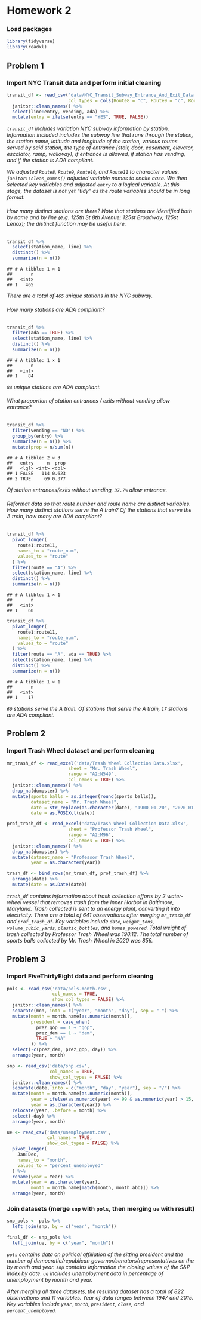 Homework 2
================

### Load packages

``` r
library(tidyverse)
library(readxl)
```

## Problem 1

### Import NYC Transit data and perform initial cleaning

``` r
transit_df <- read_csv('data/NYC_Transit_Subway_Entrance_And_Exit_Data.csv',
                       col_types = cols(Route8 = "c", Route9 = "c", Route10 = "c", Route11 = "c")) %>%
  janitor::clean_names() %>%
  select(line:entry, vending, ada) %>%
  mutate(entry = ifelse(entry == "YES", TRUE, FALSE))
```

*`transit_df` includes variation NYC subway information by station.
Information included includes the subway line that runs through the
station, the station name, latitude and longitude of the station,
various routes served by said station, the type of entrance (stair,
door, easement, elevator, escalator, ramp, walkway), if entrance is
allowed, if station has vending, and if the station is ADA compliant.*

*We adjusted `Route8`, `Route9`, `Route10`, and `Route11` to character
values. `janitor::clean_names()` adjusted variable names to snake case.
We then selected key variables and adjusted `entry` to a logical
variable. At this stage, the dataset is not yet “tidy” as the route
variables should be in long format.*

###### How many distinct stations are there? Note that stations are identified both by name and by line (e.g. 125th St 8th Avenue; 125st Broadway; 125st Lenox); the distinct function may be useful here.

``` r
transit_df %>% 
  select(station_name, line) %>%
  distinct() %>%
  summarize(n = n())
```

    ## # A tibble: 1 × 1
    ##       n
    ##   <int>
    ## 1   465

*There are a total of `465` unique stations in the NYC subway.*

###### How many stations are ADA compliant?

``` r
transit_df %>%
  filter(ada == TRUE) %>%
  select(station_name, line) %>%
  distinct() %>%
  summarize(n = n())
```

    ## # A tibble: 1 × 1
    ##       n
    ##   <int>
    ## 1    84

*`84` unique stations are ADA compliant.*

###### What proportion of station entrances / exits without vending allow entrance?

``` r
transit_df %>%
  filter(vending == "NO") %>%
  group_by(entry) %>%
  summarize(n = n()) %>%
  mutate(prop = n/sum(n))
```

    ## # A tibble: 2 × 3
    ##   entry     n  prop
    ##   <lgl> <int> <dbl>
    ## 1 FALSE   114 0.623
    ## 2 TRUE     69 0.377

*Of station entrances/exits without vending, `37.7%` allow entrance.*

###### Reformat data so that route number and route name are distinct variables. How many distinct stations serve the A train? Of the stations that serve the A train, how many are ADA compliant?

``` r
transit_df %>%
  pivot_longer(
    route1:route11,
    names_to = "route_num",
    values_to = "route"
  ) %>%
  filter(route == "A") %>%
  select(station_name, line) %>%
  distinct() %>%
  summarize(n = n())
```

    ## # A tibble: 1 × 1
    ##       n
    ##   <int>
    ## 1    60

``` r
transit_df %>%
  pivot_longer(
    route1:route11,
    names_to = "route_num",
    values_to = "route"
  ) %>%
  filter(route == "A", ada == TRUE) %>%
  select(station_name, line) %>%
  distinct() %>%
  summarize(n = n())
```

    ## # A tibble: 1 × 1
    ##       n
    ##   <int>
    ## 1    17

*`60` stations serve the A train. Of stations that serve the A train,
`17` stations are ADA compliant.*

## Problem 2

### Import Trash Wheel dataset and perform cleaning

``` r
mr_trash_df <- read_excel('data/Trash Wheel Collection Data.xlsx',
                       sheet = "Mr. Trash Wheel",
                       range = "A2:N549",
                       col_names = TRUE) %>%
  janitor::clean_names() %>%
  drop_na(dumpster) %>%
  mutate(sports_balls = as.integer(round(sports_balls)),
         dataset_name = "Mr. Trash Wheel",
         date = str_replace(as.character(date), "1900-01-20", "2020-01-20"),
         date = as.POSIXct(date))

prof_trash_df <- read_excel('data/Trash Wheel Collection Data.xlsx',
                       sheet = "Professor Trash Wheel",
                       range = "A2:M96",
                       col_names = TRUE) %>%
  janitor::clean_names() %>%
  drop_na(dumpster) %>%
  mutate(dataset_name = "Professor Trash Wheel",
         year = as.character(year))  

trash_df <- bind_rows(mr_trash_df, prof_trash_df) %>%
  arrange(date) %>%
  mutate(date = as.Date(date))
```

*`trash_df` contains information about trash collection efforts by 2
water-wheel vessel that removes trash from the Inner Harbor in
Baltimore, Maryland. Trash collected is sent to an energy plant,
converting it into electricity. There are a total of 641 observations
after merging `mr_trash_df` and `prof_trash_df`. Key variables include
`date`, `weight_tons`, `volume_cubic_yards`, `plastic_bottles`, and
`homes_powered`. Total weight of trash collected by Professor Trash
Wheel was 190.12. The total number of sports balls collected by
Mr. Trash Wheel in 2020 was 856.*

## Problem 3

### Import FiveThirtyEight data and perform cleaning

``` r
pols <- read_csv('data/pols-month.csv',
                 col_names = TRUE,
                 show_col_types = FALSE) %>%
  janitor::clean_names() %>%
  separate(mon, into = c("year", "month", "day"), sep = "-") %>%
  mutate(month = month.name[as.numeric(month)],
         president = case_when(
           prez_gop == 1 ~ "gop",
           prez_dem == 1 ~ "dem",
           TRUE ~ "NA"
         )) %>%
  select(-c(prez_dem, prez_gop, day)) %>%
  arrange(year, month)

snp <- read_csv('data/snp.csv',
                col_names = TRUE,
                show_col_types = FALSE) %>%
  janitor::clean_names() %>%
  separate(date, into = c("month", "day", "year"), sep = "/") %>%
  mutate(month = month.name[as.numeric(month)],
         year = ifelse(as.numeric(year) <= 99 & as.numeric(year) > 15, as.numeric(year) + 1900, as.numeric(year) + 2000),
         year = as.character(year)) %>%
  relocate(year, .before = month) %>% 
  select(-day) %>%
  arrange(year, month)

ue <- read_csv('data/unemployment.csv',
               col_names = TRUE,
               show_col_types = FALSE) %>%
  pivot_longer(
    Jan:Dec,
    names_to = "month",
    values_to = "percent_unemployed"
  ) %>%
  rename(year = Year) %>%
  mutate(year = as.character(year),
         month = month.name[match(month, month.abb)]) %>%
  arrange(year, month)
```

### Join datasets (merge `snp` with `pols`, then merging `ue` with result)

``` r
snp_pols <- pols %>% 
  left_join(snp, by = c("year", "month"))

final_df <- snp_pols %>%
  left_join(ue, by = c("year", "month"))
```

*`pols` contains data on political affiliation of the sitting president
and the number of democratic/republican
governor/senators/representatives on the by month and year. `snp`
contains information the closing values of the S&P index by date. `ue`
includes unemployment data in percentage of unemployment by month and
year.*

*After merging all three datasets, the resulting dataset has a total of
822 observations and 11 variables. Year of data ranges between 1947 and
2015. Key variables include `year`, `month`, `president`, `close`, and
`percent_unemployed`.*
